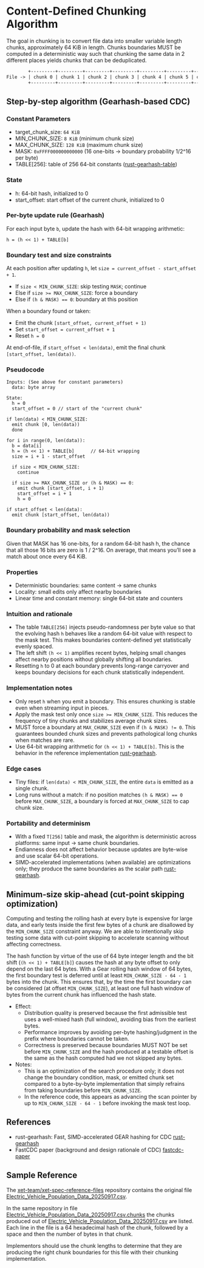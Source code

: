 # Content-Defined Chunking Algorithm

The goal in chunking is to convert file data into smaller variable length chunks, approximately 64 KiB in length.
Chunks boundaries MUST be computed in a deterministic way such that chunking the same data in 2 different places yields chunks that can be deduplicated.

```txt
        +---------+---------+---------+---------+---------+---------+---------+--------------
File -> | chunk 0 | chunk 1 | chunk 2 | chunk 3 | chunk 4 | chunk 5 | chunk 6 | chunk 7 | ...
        +---------+---------+---------+---------+---------+---------+---------+--------------
```

## Step-by-step algorithm (Gearhash-based CDC)

### Constant Parameters

- target_chunk_size: `64 KiB`
- MIN_CHUNK_SIZE: `8 KiB` (minimum chunk size)
- MAX_CHUNK_SIZE: `128 KiB` (maximum chunk size)
- MASK: `0xFFFF000000000000` (16 one-bits → boundary probability 1/2^16 per byte)
- TABLE[256]: table of 256 64-bit constants ([rust-gearhash-table])

### State

- h: 64-bit hash, initialized to 0
- start_offset: start offset of the current chunk, initialized to 0

### Per-byte update rule (Gearhash)

For each input byte `b`, update the hash with 64-bit wrapping arithmetic:

```text
h = (h << 1) + TABLE[b]
```

### Boundary test and size constraints

At each position after updating `h`, let `size = current_offset - start_offset + 1`.

- If `size < MIN_CHUNK_SIZE`: skip testing `MASK`; continue
- Else if `size >= MAX_CHUNK_SIZE`: force a boundary
- Else if `(h & MASK) == 0`: boundary at this position

When a boundary found or taken:

- Emit the chunk `[start_offset, current_offset + 1)`
- Set `start_offset = current_offset + 1`
- Reset `h = 0`

At end-of-file, if `start_offset < len(data)`, emit the final chunk `[start_offset, len(data))`.

### Pseudocode

```text
Inputs: (See above for constant parameters)
  data: byte array

State:
  h = 0
  start_offset = 0 // start of the "current chunk"

if len(data) < MIN_CHUNK_SIZE:
  emit chunk [0, len(data))
  done

for i in range(0, len(data)):
  b = data[i]
  h = (h << 1) + TABLE[b]      // 64-bit wrapping
  size = i + 1 - start_offset

  if size < MIN_CHUNK_SIZE:
    continue

  if size >= MAX_CHUNK_SIZE or (h & MASK) == 0:
    emit chunk [start_offset, i + 1)
    start_offset = i + 1
    h = 0

if start_offset < len(data):
  emit chunk [start_offset, len(data))
```

### Boundary probability and mask selection

Given that MASK has 16 one-bits, for a random 64-bit hash h, the chance that all those 16 bits are zero is 1 / 2^16. On average, that means you’ll see a match about once every 64 KiB.

### Properties

- Deterministic boundaries: same content → same chunks
- Locality: small edits only affect nearby boundaries
- Linear time and constant memory: single 64-bit state and counters

### Intuition and rationale

- The table `TABLE[256]` injects pseudo-randomness per byte value so that the evolving hash `h` behaves like a random 64-bit value with respect to the mask test. This makes boundaries content-defined yet statistically evenly spaced.
- The left shift `(h << 1)` amplifies recent bytes, helping small changes affect nearby positions without globally shifting all boundaries.
- Resetting `h` to 0 at each boundary prevents long-range carryover and keeps boundary decisions for each chunk statistically independent.

### Implementation notes

- Only reset `h` when you emit a boundary. This ensures chunking is stable even when streaming input in pieces.
- Apply the mask test only once `size >= MIN_CHUNK_SIZE`. This reduces the frequency of tiny chunks and stabilizes average chunk sizes.
- MUST force a boundary at `MAX_CHUNK_SIZE` even if `(h & MASK) != 0`. This guarantees bounded chunk sizes and prevents pathological long chunks when matches are rare.
- Use 64-bit wrapping arithmetic for `(h << 1) + TABLE[b]`. This is the behavior in the reference implementation [rust-gearhash].

### Edge cases

- Tiny files: if `len(data) < MIN_CHUNK_SIZE`, the entire `data` is emitted as a single chunk.
- Long runs without a match: if no position matches `(h & MASK) == 0` before `MAX_CHUNK_SIZE`, a boundary is forced at `MAX_CHUNK_SIZE` to cap chunk size.

### Portability and determinism

- With a fixed `T[256]` table and mask, the algorithm is deterministic across platforms: same input → same chunk boundaries.
- Endianness does not affect behavior because updates are byte-wise and use scalar 64-bit operations.
- SIMD-accelerated implementations (when available) are optimizations only; they produce the same boundaries as the scalar path [rust-gearhash].

## Minimum-size skip-ahead (cut-point skipping optimization)

Computing and testing the rolling hash at every byte is expensive for large data, and early tests inside the first few bytes of a chunk are disallowed by the `MIN_CHUNK_SIZE` constraint anyway.
We are able to intentionally skip testing some data with cut-point skipping to accelerate scanning without affecting correctness.

The hash function by virtue of the use of 64 byte integer length and the bit shift (`(h << 1) + TABLE[b]`) causes the hash at any byte offset to only depend on the last 64 bytes.
With a Gear rolling hash window of 64 bytes, the first boundary test is deferred until at least `MIN_CHUNK_SIZE - 64 - 1` bytes into the chunk.
This ensures that, by the time the first boundary can be considered (at offset `MIN_CHUNK_SIZE`), at least one full hash window of bytes from the current chunk has influenced the hash state.

- Effect:
  - Distribution quality is preserved because the first admissible test uses a well-mixed hash (full window), avoiding bias from the earliest bytes.
  - Performance improves by avoiding per-byte hashing/judgment in the prefix where boundaries cannot be taken.
  - Correctness is preserved because boundaries MUST NOT be set before `MIN_CHUNK_SIZE` and the hash produced at a testable offset is the same as the hash computed had we not skipped any bytes.
- Notes:
  - This is an optimization of the search procedure only; it does not change the boundary condition, mask, or emitted chunk set compared to a byte-by-byte implementation that simply refrains from taking boundaries before `MIN_CHUNK_SIZE`.
  - In the reference code, this appears as advancing the scan pointer by up to `MIN_CHUNK_SIZE - 64 - 1` before invoking the mask test loop.

## References

- rust-gearhash: Fast, SIMD-accelerated GEAR hashing for CDC [rust-gearhash]
- FastCDC paper (background and design rationale of CDC) [fastcdc-paper]

## Sample Reference

The [xet-team/xet-spec-reference-files](https://huggingface.co/datasets/xet-team/xet-spec-reference-files) repository contains the original file [Electric_Vehicle_Population_Data_20250917.csv](https://huggingface.co/datasets/xet-team/xet-spec-reference-files/blob/main/Electric_Vehicle_Population_Data_20250917.csv).

In the same repository in file [Electric_Vehicle_Population_Data_20250917.csv.chunks](https://huggingface.co/datasets/xet-team/xet-spec-reference-files/blob/main/Electric_Vehicle_Population_Data_20250917.csv.chunks) the chunks produced out of [Electric_Vehicle_Population_Data_20250917.csv](https://huggingface.co/datasets/xet-team/xet-spec-reference-files/blob/main/Electric_Vehicle_Population_Data_20250917.csv) are listed.
Each line in the file is a 64 hexadecimal hash of the chunk, followed by a space and then the number of bytes in that chunk.

Implementors should use the chunk lengths to determine that they are producing the right chunk boundaries for this file with their chunking implementation.

[rust-gearhash]: https://github.com/srijs/rust-gearhash
[rust-gearhash-table]: https://github.com/srijs/rust-gearhash/blob/adad44e7141cfd29d898cf6e0858f50b995db286/src/table.rs#L5
[fastcdc-paper]: https://www.usenix.org/conference/atc16/technical-sessions/presentation/xia
